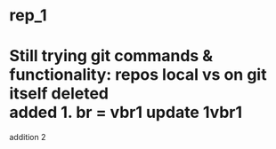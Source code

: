 # rep_1
Still trying git commands &amp; functionality: repos local vs on git itself
deleted  
added 1. 
br = vbr1   update 1vbr1
======
addition 2
